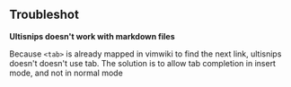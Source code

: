 ## Troubleshot

**Ultisnips doesn't work with markdown files**

Because `<tab>` is already mapped in vimwiki to find the next link, ultisnips 
doesn't doesn't use tab. The solution is to allow tab completion in insert mode, 
and not in normal mode

